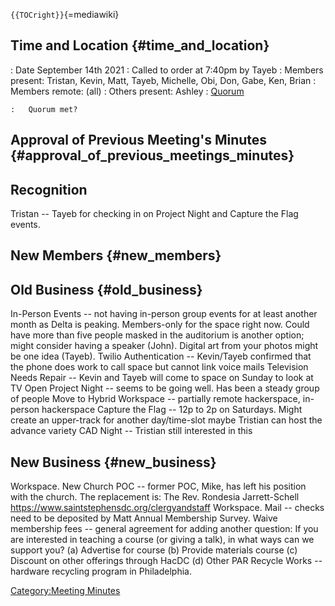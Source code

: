 `{{TOCright}}`{=mediawiki}

## Time and Location {#time_and_location}

:   Date September 14th 2021
:   Called to order at 7:40pm by Tayeb
:   Members present: Tristan, Kevin, Matt, Tayeb, Michelle, Obi, Don,
    Gabe, Ken, Brian
:   Members remote: (all)
:   Others present: Ashley
:   [Quorum](Quorum)

    :   Quorum met?

## Approval of Previous Meeting's Minutes {#approval_of_previous_meetings_minutes}

## Recognition

Tristan -- Tayeb for checking in on Project Night and Capture the Flag
events.

## New Members {#new_members}

## Old Business {#old_business}

In-Person Events -- not having in-person group events for at least
another month as Delta is peaking. Members-only for the space right now.
Could have more than five people masked in the auditorium is another
option; might consider having a speaker (John). Digital art from your
photos might be one idea (Tayeb). Twilio Authentication -- Kevin/Tayeb
confirmed that the phone does work to call space but cannot link voice
mails Television Needs Repair -- Kevin and Tayeb will come to space on
Sunday to look at TV Open Project Night -- seems to be going well. Has
been a steady group of people Move to Hybrid Workspace -- partially
remote hackerspace, in-person hackerspace Capture the Flag -- 12p to 2p
on Saturdays. Might create an upper-track for another day/time-slot
maybe Tristian can host the advance variety CAD Night -- Tristian still
interested in this

## New Business {#new_business}

Workspace. New Church POC -- former POC, Mike, has left his position
with the church. The replacement is: The Rev. Rondesia Jarrett-Schell
<https://www.saintstephensdc.org/clergyandstaff> Workspace. Mail --
checks need to be deposited by Matt Annual Membership Survey. Waive
membership fees -- general agreement for adding another question: If you
are interested in teaching a course (or giving a talk), in what ways can
we support you? (a) Advertise for course (b) Provide materials course
(c) Discount on other offerings through HacDC (d) Other PAR Recycle
Works -- hardware recycling program in Philadelphia.

[Category:Meeting Minutes](Category:Meeting_Minutes)
